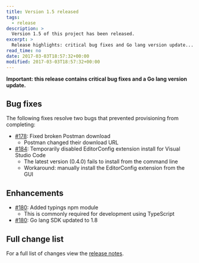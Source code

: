 ```yaml
---
title: Version 1.5 released
tags:
  - release
description: >
  Version 1.5 of this project has been released.
excerpt: >
  Release highlights: critical bug fixes and Go lang version update...
read_time: no
date: 2017-03-03T18:57:32+00:00
modified: 2017-03-03T18:57:32+00:00
---
```


**Important: this release contains critical bug fixes and a Go lang version update.**

## Bug fixes

The following fixes resolve two bugs that prevented provisioning from
completing:

* [#178](https://github.com/gantsign/development-environment/pull/178):
  Fixed broken Postman download
    * Postman changed their download URL
* [#184](https://github.com/gantsign/development-environment/pull/184):
  Temporarily disabled EditorConfig extension install for Visual Studio Code
    * The latest version (0.4.0) fails to install from the command line
    * Workaround: manually install the EditorConfig extension from the GUI

## Enhancements

* [#180](https://github.com/gantsign/development-environment/pull/180):
  Added typings npm module
    * This is commonly required for development using TypeScript
* [#180](https://github.com/gantsign/development-environment/pull/183):
  Go lang SDK updated to 1.8

## Full change list

For a full list of changes view the
[release notes](https://github.com/gantsign/development-environment/releases/tag/1.5.0).
